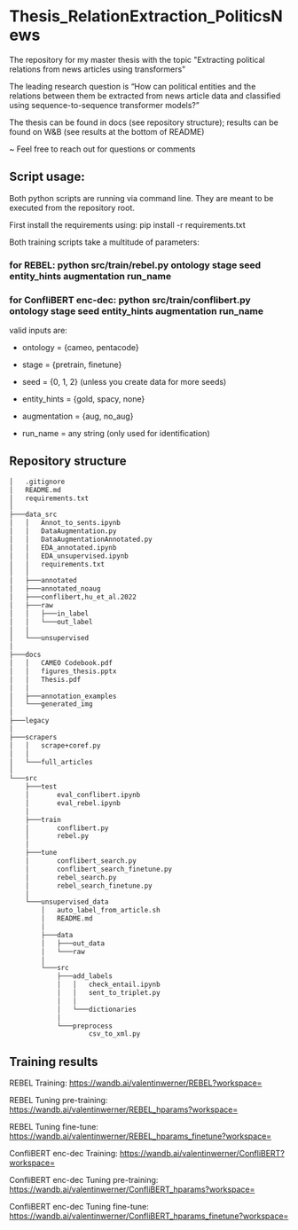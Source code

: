 # Thesis_RelationExtraction_PoliticsNews

The repository for my master thesis with the topic "Extracting political relations from news articles using transformers"

The leading research question is “How can political entities and the relations between them be extracted from news article data and classified using sequence-to-sequence transformer models?” 

The thesis can be found in docs (see repository structure); results can be found on W&B (see results at the bottom of README)

~ Feel free to reach out for questions or comments


## Script usage:

Both python scripts are running via command line. They are meant to be executed from the repository root.

First install the requirements using: pip install -r requirements.txt

Both training scripts take a multitude of parameters:

### for REBEL: python src/train/rebel.py ontology stage seed entity_hints augmentation run_name

### for ConfliBERT enc-dec: python src/train/conflibert.py ontology stage seed entity_hints augmentation run_name


valid inputs are:

- ontology = {cameo, pentacode}

- stage = {pretrain, finetune}

- seed = {0, 1, 2} (unless you create data for more seeds)

- entity_hints = {gold, spacy, none}

- augmentation = {aug, no_aug}

- run_name = any string (only used for identification)

## Repository structure
```bash
│   .gitignore
│   README.md
│   requirements.txt
│
├───data_src
│   │   Annot_to_sents.ipynb
│   │   DataAugmentation.py
│   │   DataAugmentationAnnotated.py
│   │   EDA_annotated.ipynb
│   │   EDA_unsupervised.ipynb
│   │   requirements.txt
│   │   
│   ├───annotated
│   ├───annotated_noaug
│   ├───conflibert,hu_et_al.2022
│   ├───raw
│   │   ├───in_label
│   │   └───out_label
│   │
│   └───unsupervised
│
├───docs
│   │   CAMEO Codebook.pdf
│   │   figures_thesis.pptx
│   │   Thesis.pdf
│   │
│   ├───annotation_examples
│   └───generated_img
│
├───legacy
│
├───scrapers
│   │   scrape+coref.py
│   │
│   └───full_articles
│
└───src
    ├───test
    │       eval_conflibert.ipynb
    │       eval_rebel.ipynb
    │
    ├───train
    │       conflibert.py
    │       rebel.py
    │
    ├───tune
    │       conflibert_search.py
    │       conflibert_search_finetune.py
    │       rebel_search.py
    │       rebel_search_finetune.py
    │
    └───unsupervised_data
        │   auto_label_from_article.sh
        │   README.md
        │
        ├───data
        │   ├───out_data
        │   └───raw
        │
        └───src
            ├───add_labels
            │   │   check_entail.ipynb
            │   │   sent_to_triplet.py
            │   │
            │   └───dictionaries
            │
            └───preprocess
                    csv_to_xml.py
```


## Training results

REBEL Training: https://wandb.ai/valentinwerner/REBEL?workspace=

REBEL Tuning pre-training: https://wandb.ai/valentinwerner/REBEL_hparams?workspace= 

REBEL Tuning fine-tune: https://wandb.ai/valentinwerner/REBEL_hparams_finetune?workspace=

ConfliBERT enc-dec Training: https://wandb.ai/valentinwerner/ConfliBERT?workspace=

ConfliBERT enc-dec Tuning pre-training: https://wandb.ai/valentinwerner/ConfliBERT_hparams?workspace=

ConfliBERT enc-dec Tuning fine-tune: https://wandb.ai/valentinwerner/ConfliBERT_hparams_finetune?workspace= 
